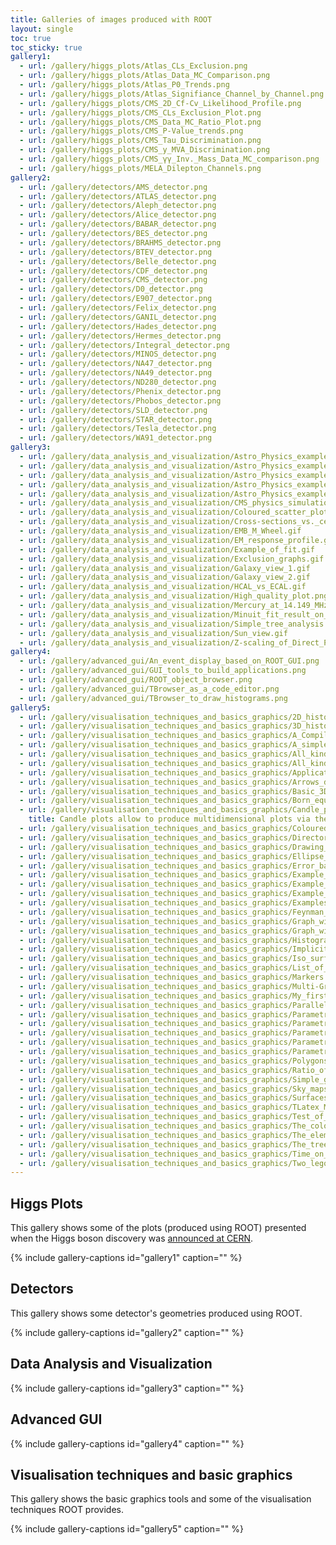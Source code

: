 ```yaml
---
title: Galleries of images produced with ROOT
layout: single
toc: true
toc_sticky: true
gallery1:
  - url: /gallery/higgs_plots/Atlas_CLs_Exclusion.png
  - url: /gallery/higgs_plots/Atlas_Data_MC_Comparison.png
  - url: /gallery/higgs_plots/Atlas_P0_Trends.png
  - url: /gallery/higgs_plots/Atlas_Signifiance_Channel_by_Channel.png
  - url: /gallery/higgs_plots/CMS_2D_Cf-Cv_Likelihood_Profile.png
  - url: /gallery/higgs_plots/CMS_CLs_Exclusion_Plot.png
  - url: /gallery/higgs_plots/CMS_Data_MC_Ratio_Plot.png
  - url: /gallery/higgs_plots/CMS_P-Value_trends.png
  - url: /gallery/higgs_plots/CMS_Tau_Discrimination.png
  - url: /gallery/higgs_plots/CMS_y_MVA_Discrimination.png
  - url: /gallery/higgs_plots/CMS_γγ_Inv._Mass_Data_MC_comparison.png
  - url: /gallery/higgs_plots/MELA_Dilepton_Channels.png
gallery2:
  - url: /gallery/detectors/AMS_detector.png
  - url: /gallery/detectors/ATLAS_detector.png
  - url: /gallery/detectors/Aleph_detector.png
  - url: /gallery/detectors/Alice_detector.png
  - url: /gallery/detectors/BABAR_detector.png
  - url: /gallery/detectors/BES_detector.png
  - url: /gallery/detectors/BRAHMS_detector.png
  - url: /gallery/detectors/BTEV_detector.png
  - url: /gallery/detectors/Belle_detector.png
  - url: /gallery/detectors/CDF_detector.png
  - url: /gallery/detectors/CMS_detector.png
  - url: /gallery/detectors/D0_detector.png
  - url: /gallery/detectors/E907_detector.png
  - url: /gallery/detectors/Felix_detector.png
  - url: /gallery/detectors/GANIL_detector.png
  - url: /gallery/detectors/Hades_detector.png
  - url: /gallery/detectors/Hermes_detector.png
  - url: /gallery/detectors/Integral_detector.png
  - url: /gallery/detectors/MINOS_detector.png
  - url: /gallery/detectors/NA47_detector.png
  - url: /gallery/detectors/NA49_detector.png
  - url: /gallery/detectors/ND280_detector.png
  - url: /gallery/detectors/Phenix_detector.png
  - url: /gallery/detectors/Phobos_detector.png
  - url: /gallery/detectors/SLD_detector.png
  - url: /gallery/detectors/STAR_detector.png
  - url: /gallery/detectors/Tesla_detector.png
  - url: /gallery/detectors/WA91_detector.png
gallery3:
  - url: /gallery/data_analysis_and_visualization/Astro_Physics_example_1.gif
  - url: /gallery/data_analysis_and_visualization/Astro_Physics_example_2.gif
  - url: /gallery/data_analysis_and_visualization/Astro_Physics_example_3.gif
  - url: /gallery/data_analysis_and_visualization/Astro_Physics_example_4.gif
  - url: /gallery/data_analysis_and_visualization/Astro_Physics_example_5.gif
  - url: /gallery/data_analysis_and_visualization/CMS_physics_simulation_at_HIP18_Discovery_reach.gif
  - url: /gallery/data_analysis_and_visualization/Coloured_scatter_plot.gif
  - url: /gallery/data_analysis_and_visualization/Cross-sections_vs._centre-of-mass_energy_for_proton-proton_interactions.gif
  - url: /gallery/data_analysis_and_visualization/EMB_M_Wheel.gif
  - url: /gallery/data_analysis_and_visualization/EM_response_profile.gif
  - url: /gallery/data_analysis_and_visualization/Example_of_fit.gif
  - url: /gallery/data_analysis_and_visualization/Exclusion_graphs.gif
  - url: /gallery/data_analysis_and_visualization/Galaxy_view_1.gif
  - url: /gallery/data_analysis_and_visualization/Galaxy_view_2.gif
  - url: /gallery/data_analysis_and_visualization/HCAL_vs_ECAL.gif
  - url: /gallery/data_analysis_and_visualization/High_quality_plot.png
  - url: /gallery/data_analysis_and_visualization/Mercury_at_14.149_MHz.gif
  - url: /gallery/data_analysis_and_visualization/Minuit_fit_result_on_the_Graph2DErrors_points.gif
  - url: /gallery/data_analysis_and_visualization/Simple_tree_analysis.gif
  - url: /gallery/data_analysis_and_visualization/Sun_view.gif
  - url: /gallery/data_analysis_and_visualization/Z-scaling_of_Direct_Photon_Productions_in_pp_Collisions_at_RHIC_Energies.gif
gallery4:
  - url: /gallery/advanced_gui/An_event_display_based_on_ROOT_GUI.png
  - url: /gallery/advanced_gui/GUI_tools_to_build_applications.png
  - url: /gallery/advanced_gui/ROOT_object_browser.png
  - url: /gallery/advanced_gui/TBrowser_as_a_code_editor.png
  - url: /gallery/advanced_gui/TBrowser_to_draw_histograms.png
gallery5:
  - url: /gallery/visualisation_techniques_and_basics_graphics/2D_histogram_rendered_with_boxes.gif
  - url: /gallery/visualisation_techniques_and_basics_graphics/3D_histogram_drawn_with_option_BOX.gif
  - url: /gallery/visualisation_techniques_and_basics_graphics/A_Compilation_of_the_main_Tools_and_Packages_used_in_HENP_offline_software_between_1970_and_2010.gif
  - url: /gallery/visualisation_techniques_and_basics_graphics/A_simple_graph.gif
  - url: /gallery/visualisation_techniques_and_basics_graphics/All_kind_of_axis.gif
  - url: /gallery/visualisation_techniques_and_basics_graphics/All_kind_of_boxes.gif
  - url: /gallery/visualisation_techniques_and_basics_graphics/Application_Domains.gif
  - url: /gallery/visualisation_techniques_and_basics_graphics/Arrows_drawing.gif
  - url: /gallery/visualisation_techniques_and_basics_graphics/Basic_3D_shapes.gif
  - url: /gallery/visualisation_techniques_and_basics_graphics/Born_equation_produced_with_TLatex.gif
  - url: /gallery/visualisation_techniques_and_basics_graphics/Candle_plots.gif
    title: Candle plots allow to produce multidimensional plots via the TTree::Draw method with option PARA.
  - url: /gallery/visualisation_techniques_and_basics_graphics/Coloured_scatter_plot.gif
  - url: /gallery/visualisation_techniques_and_basics_graphics/Directory_architecture.gif
  - url: /gallery/visualisation_techniques_and_basics_graphics/Drawing_option-_TEXT.gif
  - url: /gallery/visualisation_techniques_and_basics_graphics/Ellipse_drawing.gif
  - url: /gallery/visualisation_techniques_and_basics_graphics/Error_bars_plot.gif
  - url: /gallery/visualisation_techniques_and_basics_graphics/Example_of_contours_plot.gif
  - url: /gallery/visualisation_techniques_and_basics_graphics/Example_of_formulae_produced_with_TLatex.gif
  - url: /gallery/visualisation_techniques_and_basics_graphics/Example_of_pie_chart_drawing.gif
  - url: /gallery/visualisation_techniques_and_basics_graphics/Examples_of_polar_graphs.gif
  - url: /gallery/visualisation_techniques_and_basics_graphics/Feynman_diagrams.gif
  - url: /gallery/visualisation_techniques_and_basics_graphics/Graph_with_asymmetric_errors.gif
  - url: /gallery/visualisation_techniques_and_basics_graphics/Graph_with_bent_error_bars.gif
  - url: /gallery/visualisation_techniques_and_basics_graphics/Histograms_with_alphanumeric_labels.gif
  - url: /gallery/visualisation_techniques_and_basics_graphics/Implicit_functions.gif
  - url: /gallery/visualisation_techniques_and_basics_graphics/Iso_surface_to_drawn_3D_histogram.gif
  - url: /gallery/visualisation_techniques_and_basics_graphics/List_of_greek_symbols.gif
  - url: /gallery/visualisation_techniques_and_basics_graphics/Markers'_styles.gif
  - url: /gallery/visualisation_techniques_and_basics_graphics/Multi-Graph_drawing.gif
  - url: /gallery/visualisation_techniques_and_basics_graphics/My_first_ROOT_interactive_session.gif
  - url: /gallery/visualisation_techniques_and_basics_graphics/Parallel_coordinates.gif
  - url: /gallery/visualisation_techniques_and_basics_graphics/Parametric_surfaces_1.gif
  - url: /gallery/visualisation_techniques_and_basics_graphics/Parametric_surfaces_2.gif
  - url: /gallery/visualisation_techniques_and_basics_graphics/Parametric_surfaces_3.gif
  - url: /gallery/visualisation_techniques_and_basics_graphics/Parametric_surfaces_4.gif
  - url: /gallery/visualisation_techniques_and_basics_graphics/Parametric_surfaces_5.gif
  - url: /gallery/visualisation_techniques_and_basics_graphics/Polygons'_fill_styles.gif
  - url: /gallery/visualisation_techniques_and_basics_graphics/Ratio_of_energy_in_Xtals_for_data.gif
  - url: /gallery/visualisation_techniques_and_basics_graphics/Simple_graph.gif
  - url: /gallery/visualisation_techniques_and_basics_graphics/Sky_maps_or_exposure_maps.gif
  - url: /gallery/visualisation_techniques_and_basics_graphics/Surfaces_plots.gif
  - url: /gallery/visualisation_techniques_and_basics_graphics/TLatex_Math_symbols.gif
  - url: /gallery/visualisation_techniques_and_basics_graphics/Test_of_random_numbers.gif
  - url: /gallery/visualisation_techniques_and_basics_graphics/The_color_wheel.gif
  - url: /gallery/visualisation_techniques_and_basics_graphics/The_elementary_particles.gif
  - url: /gallery/visualisation_techniques_and_basics_graphics/The_tree_data_structure.gif
  - url: /gallery/visualisation_techniques_and_basics_graphics/Time_on_axis.gif
  - url: /gallery/visualisation_techniques_and_basics_graphics/Two_legos_plots_combined.gif
---
```


## Higgs Plots

This gallery shows some of the plots (produced using ROOT) presented when the Higgs boson
discovery was [announced at CERN](https://home.cern/science/physics/higgs-boson).

{% include gallery-captions id="gallery1" caption="" %}

## Detectors

This gallery shows some detector's geometries produced using ROOT.

{% include gallery-captions id="gallery2" caption="" %}

## Data Analysis and Visualization

{% include gallery-captions id="gallery3" caption="" %}

## Advanced GUI

{% include gallery-captions id="gallery4" caption="" %}

## Visualisation techniques and basic graphics

This gallery shows the basic graphics tools and some of the visualisation techniques ROOT provides.

{% include gallery-captions id="gallery5" caption="" %}

